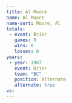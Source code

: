 ```yaml
---
title: Al Moore
name: Al Moore
name-sort: Moore, Al
totals:
 - event: Brier
   games: 0
   wins: 0
   losses: 0
years:
 - year: 1987
   event: Brier
   team: "BC"
   position: Alternate
   alternate: true
vs:
---
```

